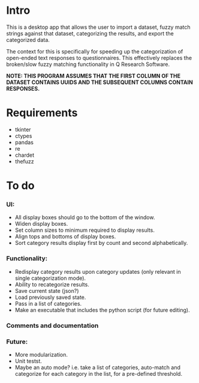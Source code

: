 # Intro
This is a desktop app that allows the user to import a dataset, fuzzy match strings against that dataset, categorizing the results, and export the categorized data.

The context for this is specifically for speeding up the categorization of open-ended text responses to questionnaires. This effectively replaces the broken/slow fuzzy matching functionality in Q Research Software.

**NOTE: THIS PROGRAM ASSUMES THAT THE FIRST COLUMN OF THE DATASET CONTAINS UUIDS AND THE SUBSEQUENT COLUMNS CONTAIN RESPONSES.**

# Requirements
- tkinter
- ctypes
- pandas
- re
- chardet
- thefuzz

# To do
### UI:
- All display boxes should go to the bottom of the window.
- Widen display boxes.
- Set column sizes to minimum required to display results.
- Align tops and bottoms of display boxes.
- Sort category results display first by count and second alphabetically.

### Functionality:
- Redisplay category results upon category updates (only relevant in single categorization mode).
- Ability to recategorize results.
- Save current state (json?)
- Load previously saved state.
- Pass in a list of categories.
- Make an executable that includes the python script (for future editing).

### Comments and documentation

### Future:
- More modularization.
- Unit testst.
- Maybe an auto mode? i.e. take a list of categories, auto-match and categorize for each category in the list, for a pre-defined threshold.

